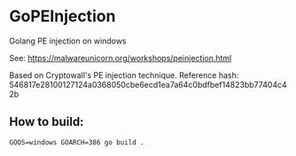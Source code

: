 # GoPEInjection
Golang PE injection on windows

See: https://malwareunicorn.org/workshops/peinjection.html

Based on Cryptowall's PE injection technique.
Reference hash: 546817e28100127124a0368050cbe6ecd1ea7a64c0bdfbef14823bb77404c42b

## How to build:
```
GOOS=windows GOARCH=386 go build .
```

